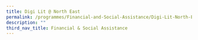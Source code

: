 ```yaml
---
title: Digi Lit @ North East
permalink: /programmes/Financial-and-Social-Assistance/Digi-Lit-North-East
description: ""
third_nav_title: Financial & Social Assistance
---
```

